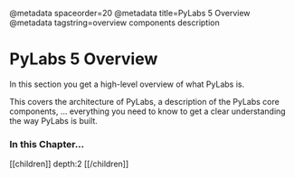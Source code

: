 @metadata spaceorder=20
@metadata title=PyLabs 5 Overview
@metadata tagstring=overview components description


# PyLabs 5 Overview

In this section you get a high-level overview of what PyLabs is.

This covers the architecture of PyLabs, a description of the PyLabs core components, ... everything you need to know to get a clear understanding the way PyLabs is built.

### In this Chapter...

[[children]]
depth:2
[[/children]]
